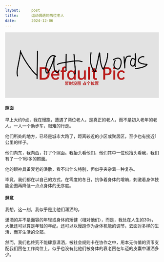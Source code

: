 ```yaml
---
layout:     post
title:      运动偶遇的两位老人
date:       2024-12-06
---
```

![没图](/images/pic_holder.jpg)


#### 照面

早上大约9点，我在慢跑，遭遇了两位老人，是真正的老人，而不是初入老年的老人。一人一个助步车，艰难的行走。

他们所处的地方，已经是城市大路了，距离较近的小区或聚居区，至少也有接近1公里的样子。

他们向东，我向西，打了个照面。我抬头看他们，他们其中一位也抬头看我，我们有了一个1秒多的照面。

他的眼神具备衰老的涣散，看不出什么特别，但似乎夹杂着一种复杂。

毕竟，我们都在以自己的方式，在零度的冬日，抗争着身体的增熵，刺激着身体技能企图再降低一点点身体的无序度。

#### 肆意

我想，这一刻，我似乎是比他们潇洒的。

潇洒的并不是面容的年轻或身体的矫健（相对他们），而是，我处在人生的30s，大抵还可以算是年轻的年纪。还可以以慢跑作为身体机能的调节，去面对多样的生活，而非生活的全部。

然而，我们也终究不能肆意潇洒，被社会规则卡在协作之中，用本无价值的货币支配我们困在工作岗位上，似乎也没有比他们被身体的衰老困在年迈的皮囊中潇洒多少。
